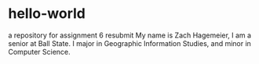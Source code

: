 # hello-world
a repository for assignment 6 resubmit
My name is Zach Hagemeier, I am a senior at Ball State. I major in Geographic Information Studies, and minor in Computer Science.
